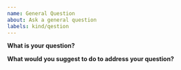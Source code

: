 ```yaml
---
name: General Question
about: Ask a general question
labels: kind/qestion
---
```


**What is your question?**

**What would you suggest to do to address your question?**
